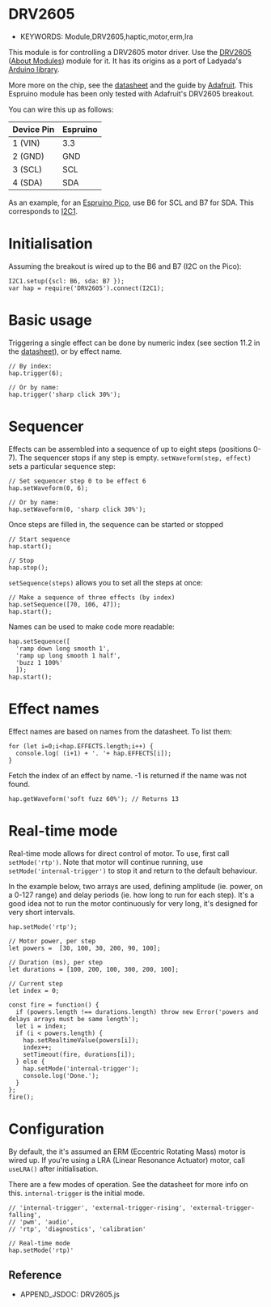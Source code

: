 <!--- Copyright (c) 2022 CH. See the file LICENSE for copying permission. -->
DRV2605
=======

* KEYWORDS: Module,DRV2605,haptic,motor,erm,lra

This module is for controlling a DRV2605 motor driver. Use the [DRV2605](/modules/DRV2605.js) ([About Modules](/Modules)) module for it. It has its origins as a port of Ladyada's [Arduino library](https://github.com/adafruit/Adafruit_DRV2605_Library/).

More more on the chip, see the [datasheet](http://www.ti.com/lit/ds/symlink/drv2605.pdf) and the guide by [Adafruit](https://learn.adafruit.com/adafruit-drv2605-haptic-controller-breakout/overview). This Espruino module has been only tested with Adafruit's DRV2605 breakout.


You can wire this up as follows:

| Device Pin | Espruino |
| ---------- | -------- |
| 1 (VIN)    | 3.3      |
| 2 (GND)    | GND      |
| 3 (SCL)    | SCL      |
| 4 (SDA)    | SDA      |

As an example, for an [Espruino Pico](http://www.espruino.com/Pico), use B6 for SCL and B7 for SDA. This corresponds to [I2C1](http://www.espruino.com/I2C).


# Initialisation

Assuming the breakout is wired up to the B6 and B7 (I2C on the Pico):

```
I2C1.setup({scl: B6, sda: B7 });
var hap = require('DRV2605').connect(I2C1);
```

# Basic usage

Triggering a single effect can be done by numeric index (see section 11.2 in the [datasheet](https://cdn-shop.adafruit.com/datasheets/DRV2605.pdf)), or by effect name.

```
// By index:
hap.trigger(6);

// Or by name:
hap.trigger('sharp click 30%');
```

# Sequencer

Effects can be assembled into a sequence of up to eight steps (positions 0-7). The sequencer stops if any step is empty. `setWaveform(step, effect)` sets a particular sequence step:

```
// Set sequencer step 0 to be effect 6
hap.setWaveform(0, 6);

// Or by name:
hap.setWaveform(0, 'sharp click 30%');
```

Once steps are filled in, the sequence can be started or stopped

```
// Start sequence
hap.start();

// Stop
hap.stop();
```

`setSequence(steps)` allows you to set all the steps at once:

```
// Make a sequence of three effects (by index)
hap.setSequence([70, 106, 47]);
hap.start();
```

Names can be used to make code more readable:

```
hap.setSequence([
  'ramp down long smooth 1',
  'ramp up long smooth 1 half',
  'buzz 1 100%'
  ]);
hap.start();
```

# Effect names

Effect names are based on names from the datasheet. To list them:

```
for (let i=0;i<hap.EFFECTS.length;i++) {
  console.log( (i+1) + '. '+ hap.EFFECTS[i]);
}
```

Fetch the index of an effect by name. -1 is returned if the name was not found.

```
hap.getWaveform('soft fuzz 60%'); // Returns 13
```

# Real-time mode

Real-time mode allows for direct control of motor. To use, first call `setMode('rtp')`. Note that motor will continue running, use `setMode('internal-trigger')` to stop it and return to the default behaviour.

In the example below, two arrays are used, defining amplitude (ie. power, on a 0-127 range) and delay periods (ie. how long to run for each step). It's a good idea not to run the motor continuously for very long, it's designed for very short intervals.

```
hap.setMode('rtp');

// Motor power, per step
let powers =  [30, 100, 30, 200, 90, 100];

// Duration (ms), per step
let durations = [100, 200, 100, 300, 200, 100];

// Current step
let index = 0;

const fire = function() {
  if (powers.length !== durations.length) throw new Error('powers and delays arrays must be same length');
  let i = index;
  if (i < powers.length) {
    hap.setRealtimeValue(powers[i]);
    index++;
    setTimeout(fire, durations[i]);
  } else {
    hap.setMode('internal-trigger');
    console.log('Done.');
  }
};
fire();
```

# Configuration

By default, the it's assumed an ERM (Eccentric Rotating Mass) motor is wired up. If you're using a LRA (Linear Resonance Actuator) motor, call `useLRA()` after initialisation.

There are a few modes of operation. See the datasheet for more info on this. `internal-trigger` is the initial mode.
  
```
// 'internal-trigger', 'external-trigger-rising', 'external-trigger-falling',
// 'pwm', 'audio',
// 'rtp', 'diagnostics', 'calibration'

// Real-time mode
hap.setMode('rtp)'
```

Reference
---------

* APPEND_JSDOC: DRV2605.js
